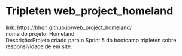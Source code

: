 # Tripleten web_project_homeland
link: https://bhqn.github.io/web_project_homeland/ <br>
nome do projeto: Homeland <br>
Descrição:Projeto criado para o Sprint 5 do bootcamp tripleten sobre responsividade de em site.